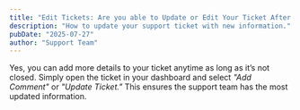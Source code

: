 ```yaml
---
title: "Edit Tickets: Are you able to Update or Edit Your Ticket After Submitting It?"
description: "How to update your support ticket with new information."
pubDate: "2025-07-27"
author: "Support Team"
---
```


Yes, you can add more details to your ticket anytime as long as it’s not closed. Simply open the ticket in your dashboard and select _"Add Comment"_ or _"Update Ticket."_ This ensures the support team has the most updated information.
